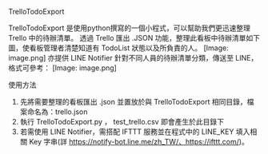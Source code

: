 TrelloTodoExport 

TrelloTodoExport 是使用python撰寫的一個小程式，可以幫助我們更迅速整理 Trello 中的待辦清單。
透過 Trello 匯出 .JSON 功能，整理此看板中待辦清單如下圖，使看板管理者清楚知道有 TodoList 狀態以及所負責的人。
[Image: image.png]
亦提供 LINE Notifier 針對不同人員的待辦清單分類，傳送至 LINE，格式可參考：
[Image: image.png]

使用方法

1. 先將需要整理的看板匯出 .json 並置放於與 TrelloTodoExport 相同目錄，檔案命名為：trello.json
2. 執行 TrelloTodoExport.py ， test_trello.csv 即會產生於此目錄下
3. 若需使用 LINE Notifier，需搭配 IFTTT 服務並在程式中的 LINE_KEY 填入相關 Key 字串(詳 https://notify-bot.line.me/zh_TW/、https://ifttt.com/)。

